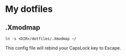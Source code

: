 # My dotfiles

## .Xmodmap

```
ln -s <DIR>/dotfiles/.Xmodmap ~/
```

This config file will rebind your CapsLock key to Escape.